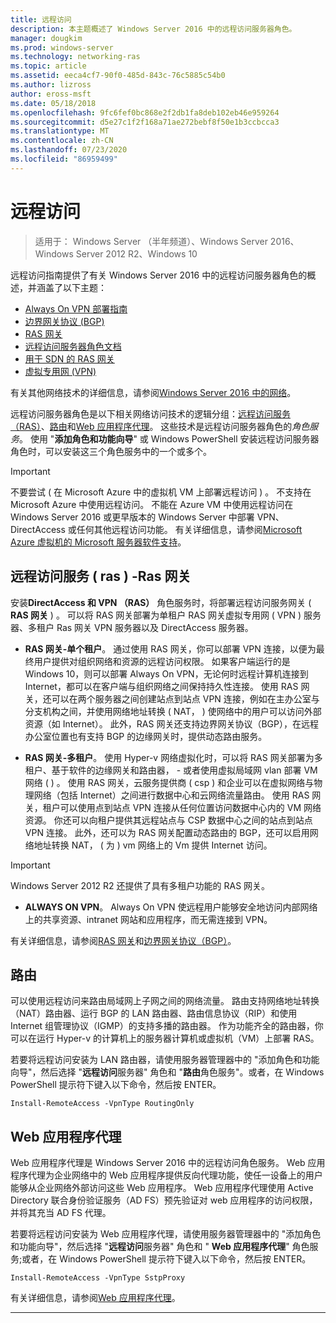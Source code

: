 ```yaml
---
title: 远程访问
description: 本主题概述了 Windows Server 2016 中的远程访问服务器角色。
manager: dougkim
ms.prod: windows-server
ms.technology: networking-ras
ms.topic: article
ms.assetid: eeca4cf7-90f0-485d-843c-76c5885c54b0
ms.author: lizross
author: eross-msft
ms.date: 05/18/2018
ms.openlocfilehash: 9fc6fef0bc868e2f2db1fa8deb102eb46e959264
ms.sourcegitcommit: d5e27c1f2f168a71ae272bebf8f50e1b3ccbcca3
ms.translationtype: MT
ms.contentlocale: zh-CN
ms.lasthandoff: 07/23/2020
ms.locfileid: "86959499"
---
```

# <a name="remote-access"></a>远程访问

>适用于： Windows Server （半年频道）、Windows Server 2016、Windows Server 2012 R2、Windows 10

远程访问指南提供了有关 Windows Server 2016 中的远程访问服务器角色的概述，并涵盖了以下主题：

- [Always On VPN 部署指南](vpn/always-on-vpn/deploy/always-on-vpn-deploy.md)
- [边界网关协议 &#40;BGP&#41;](bgp/Border-Gateway-Protocol-BGP.md)
- [RAS 网关](ras-gateway/RAS-Gateway.md) 
- [远程访问服务器角色文档](ras/Remote-Access-Server-Role-Documentation.md)
- [用于 SDN 的 RAS 网关](../../networking/sdn/technologies/network-function-virtualization/RAS-Gateway-for-SDN.md)
- [虚拟专用网 (VPN)](vpn/vpn-top.md)
 
有关其他网络技术的详细信息，请参阅[Windows Server 2016 中的网络](../../networking/index.yml)。

远程访问服务器角色是以下相关网络访问技术的逻辑分组：[远程访问服务（RAS）](#bkmk_da)、[路由](#bkmk_rras)和[Web 应用程序代理](#bkmk_proxy)。 这些技术是远程访问服务器角色的*角色服务*。 使用 "**添加角色和功能向导**" 或 Windows PowerShell 安装远程访问服务器角色时，可以安装这三个角色服务中的一个或多个。

>[!IMPORTANT]
>不要尝试 \( 在 Microsoft Azure 中的虚拟机 VM 上部署远程访问 \) 。 不支持在 Microsoft Azure 中使用远程访问。 不能在 Azure VM 中使用远程访问在 Windows Server 2016 或更早版本的 Windows Server 中部署 VPN、DirectAccess 或任何其他远程访问功能。 有关详细信息，请参阅[Microsoft Azure 虚拟机的 Microsoft 服务器软件支持](https://support.microsoft.com/help/2721672/microsoft-server-software-support-for-microsoft-azure-virtual-machines)。

## <a name="remote-access-service-ras---ras-gateway"></a><a name="bkmk_da"></a>远程访问服务 \( ras \) -Ras 网关

安装**DirectAccess 和 VPN （RAS）** 角色服务时，将部署远程访问服务网关 \( **RAS 网关** \) 。 可以将 RAS 网关部署为单租户 RAS 网关虚拟专用网 \( VPN \) 服务器、多租户 Ras 网关 VPN 服务器以及 DirectAccess 服务器。

- **RAS 网关-单个租户**。 通过使用 RAS 网关，你可以部署 VPN 连接，以便为最终用户提供对组织网络和资源的远程访问权限。 如果客户端运行的是 Windows 10，则可以部署 Always On VPN，无论何时远程计算机连接到 Internet，都可以在客户端与组织网络之间保持持久性连接。 使用 RAS 网关，还可以在两个服务器之间创建站点到站点 VPN 连接，例如在主办公室与分支机构之间，并使用网络地址转换 \( NAT， \) 使网络中的用户可以访问外部资源（如 Internet）。 此外，RAS 网关还支持边界网关协议（BGP），在远程办公室位置也有支持 BGP 的边缘网关时，提供动态路由服务。

- **RAS 网关-多租户**。 使用 Hyper-v 网络虚拟化时，可以将 RAS 网关部署为多租户、基于软件的边缘网关和路由器， \- 或者使用虚拟局域网 vlan 部署 VM 网络 \( \) 。 使用 RAS 网关，云服务提供商 \( csp \) 和企业可以在虚拟网络与物理网络（包括 Internet）之间进行数据中心和云网络流量路由。 使用 RAS 网关，租户可以使用点到站点 VPN 连接从任何位置访问数据中心内的 VM 网络资源。 你还可以向租户提供其远程站点与 CSP 数据中心之间的站点到站点 VPN 连接。 此外，还可以为 RAS 网关配置动态路由的 BGP，还可以启用网络地址转换 NAT， \( 为 \) vm 网络上的 Vm 提供 Internet 访问。

>[!IMPORTANT]
> Windows Server 2012 R2 还提供了具有多租户功能的 RAS 网关。

- **ALWAYS ON VPN**。 Always On VPN 使远程用户能够安全地访问内部网络上的共享资源、intranet 网站和应用程序，而无需连接到 VPN。 

有关详细信息，请参阅[RAS 网关](ras-gateway/RAS-Gateway.md)和[边界网关协议（BGP）](bgp/Border-Gateway-Protocol-BGP.md)。

## <a name="routing"></a><a name="bkmk_rras"></a>路由

可以使用远程访问来路由局域网上子网之间的网络流量。 路由支持网络地址转换（NAT）路由器、运行 BGP 的 LAN 路由器、路由信息协议（RIP）和使用 Internet 组管理协议（IGMP）的支持多播的路由器。 作为功能齐全的路由器，你可以在运行 Hyper-v 的计算机上的服务器计算机或虚拟机（VM）上部署 RAS。

若要将远程访问安装为 LAN 路由器，请使用服务器管理器中的 "添加角色和功能向导"，然后选择 "**远程访问**服务器" 角色和 "**路由**角色服务"。或者，在 Windows PowerShell 提示符下键入以下命令，然后按 ENTER。

```  
Install-RemoteAccess -VpnType RoutingOnly
```  

## <a name="web-application-proxy"></a><a name="bkmk_proxy"></a>Web 应用程序代理

Web 应用程序代理是 Windows Server 2016 中的远程访问角色服务。 Web 应用程序代理为企业网络中的 Web 应用程序提供反向代理功能，使任一设备上的用户能够从企业网络外部访问这些 Web 应用程序。 Web 应用程序代理使用 Active Directory 联合身份验证服务（AD FS）预先验证对 web 应用程序的访问权限，并将其充当 AD FS 代理。

若要将远程访问安装为 Web 应用程序代理，请使用服务器管理器中的 "添加角色和功能向导"，然后选择 "**远程访问**服务器" 角色和 " **Web 应用程序代理**" 角色服务;或者，在 Windows PowerShell 提示符下键入以下命令，然后按 ENTER。  

```  
Install-RemoteAccess -VpnType SstpProxy  
```  

有关详细信息，请参阅[Web 应用程序代理](./web-application-proxy/web-application-proxy-windows-server.md)。


---
